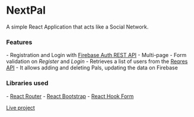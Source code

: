 <h1>NextPal</h1>

A simple React Application that acts like a Social Network. 

<h3>Features</h3>
  - Registration and Login with <a href="https://firebase.google.com/docs/reference/rest/auth#section-api-usage">Firebase Auth REST API</a>
  - Multi-page 
  - Form validation on <i>Register</i> and <i>Login</i>
  - Retrieves a list of users from the <a href="https://reqres.in/">Reqres API</a>
  - It allows adding and deleting Pals, updating the data on Firebase

<h3>Libraries used</h3>
  - <a href="https://reactrouter.com/web/guides/quick-start">React Router</a>
  - <a href="https://react-bootstrap.github.io/">React Bootstrap</a>
  - <a href="https://react-hook-form.com/">React Hook Form</a>



<a href="https://carma12.github.io/nextpal/" target="_blank">Live project</a>
